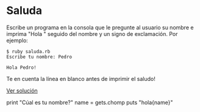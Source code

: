 # Saluda

Escribe un programa en la consola que le pregunte al usuario su nombre e imprima "Hola " seguido del nombre y un signo de exclamación. Por ejemplo:

```
$ ruby saluda.rb
Escribe tu nombre: Pedro

Hola Pedro!
```

Te en cuenta la línea en blanco antes de imprimir el saludo!

[Ver solución](solutions/saluda.rb)


print "Cúal es tu nombre?"
name = gets.chomp
puts "hola{name}"
